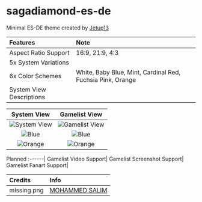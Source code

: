 # sagadiamond-es-de

Minimal ES-DE theme created by [Jetup13](https://github.com/Jetup13)

Features|Note
:-------|:----
Aspect Ratio Support|16:9, 21:9, 4:3
5x System Variations|
6x Color Schemes|White, Baby Blue, Mint, Cardinal Red, Fuchsia Pink, Orange
System View Descriptions|


System View|Gamelist View
:---------:|:-----------:
![System View](https://i.imgur.com/UwEwtg5.png)|![Gamelist View](https://i.imgur.com/f1a0bfR.png)
![Blue](https://i.imgur.com/hAmqJPg.png)|![Blue](https://i.imgur.com/2QewWz4.png)
![Orange](https://i.imgur.com/k11qrAo.png)|![Orange](https://i.imgur.com/5MlM8Ta.png)

Planned
:------|
Gamelist Video Support|
Gamelist Screenshot Support|
Gamelist Fanart Support|

Credits|Info
:------|:---
missing.png|[MOHAMMED SALIM](https://thenounproject.com/creator/salim.miah24)
